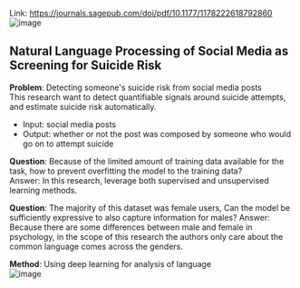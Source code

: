 Link: https://journals.sagepub.com/doi/pdf/10.1177/1178222618792860  
![image](https://user-images.githubusercontent.com/32384308/118426375-4a04bf80-b6f5-11eb-8c2c-799b23afcd3e.png)
  
## Natural Language Processing of Social Media as Screening for Suicide Risk  

**Problem**: Detecting someone's suicide risk from social media posts  
This research want to detect quantifiable signals around suicide attempts, and estimate suicide risk automatically.  
- Input: social media posts  
- Output: whether or not the post was composed by someone who would go on to attempt suicide  
  
**Question**: Because of the limited amount of training data available for the task, how to prevent overfitting the model to the training data?  
Answer: In this research, leverage both supervised and unsupervised learning methods.  
  
**Question**: The majority of this dataset was female users, Can the model be sufficiently expressive to also capture information for males?
Answer: Because there are some differences between male and female in psychology, in the scope of this research the authors only care about the common language comes across the genders.  
  
**Method**: Using deep learning for analysis of language   
![image](https://user-images.githubusercontent.com/32384308/118490132-cf18c480-b747-11eb-8b22-db5ad742e445.png)





